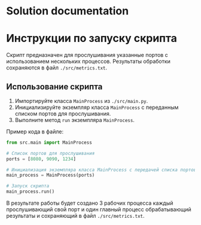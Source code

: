 # Solution documentation

# Инструкции по запуску скрипта

Скрипт предназначен для прослушивания указанные портов с использованием нескольких процессов.
Результаты обработки сохраняются в файл `./src/metrics.txt`.

## Использование скрипта

1. Импортируйте класса `MainProcess` из `./src/main.py`.
2. Инициализируйте экземпляр класса `MainProcess` с переданным списком портов для прослушивания.
3. Выполните метод `run` экземпляра `MainProcess`.

Пример кода в файле:

```python
from src.main import MainProcess

# Список портов для прослушивания
ports = [8080, 9090, 1234]

# Инициализация экземпляра класса MainProcess с передачей списка портов
main_process = MainProcess(ports)

# Запуск скрипта
main_process.run()
```
В результате работы будет создано 3 рабочих процесса каждый прослушивающий свой порт и
один главный процесс обрабатывающий результаты и сохраняющий в файл `./src/metrics.txt`.
